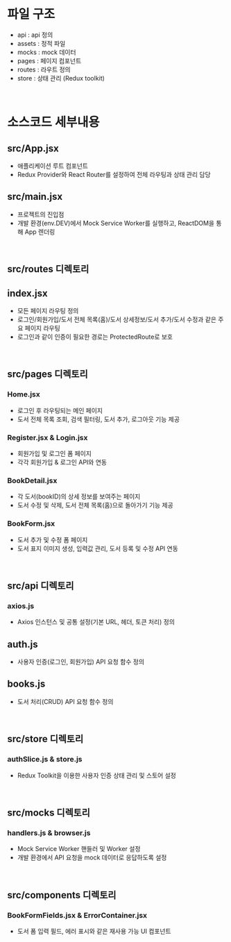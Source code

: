 # 파일 구조

- api : api 정의
- assets : 정적 파일
- mocks : mock 데이터
- pages : 페이지 컴포넌트
- routes : 라우트 정의
- store : 상태 관리 (Redux toolkit)   
</br>

# 소스코드 세부내용

## src/App.jsx
- 애플리케이션 루트 컴포넌트
- Redux Provider와 React Router를 설정하여 전체 라우팅과 상태 관리 담당

## src/main.jsx
- 프로젝트의 진입점
- 개발 환경(env.DEV)에서 Mock Service Worker를 실행하고, ReactDOM을 통해 App 렌더링
</br>

## src/routes 디렉토리

## index.jsx
- 모든 페이지 라우팅 정의
- 로그인/회원가입/도서 전체 목록(홈)/도서 상세정보/도서 추가/도서 수정과 같은 주요 페이지 라우팅
- 로그인과 같이 인증이 필요한 경로는 ProtectedRoute로 보호
</br>

## src/pages 디렉토리

### Home.jsx
- 로그인 후 라우팅되는 메인 페이지
- 도서 전체 목록 조회, 검색 필터링, 도서 추가, 로그아웃 기능 제공

### Register.jsx & Login.jsx 
- 회원가입 및 로그인 폼 페이지
- 각각 회원가입 & 로그인 API와 연동

### BookDetail.jsx
- 각 도서(bookID)의 상세 정보를 보여주는 페이지
- 도서 수정 및 삭제, 도서 전체 목록(홈)으로 돌아가기 기능 제공

### BookForm.jsx
- 도서 추가 및 수정 폼 페이지
- 도서 표지 이미지 생성, 입력값 관리, 도서 등록 및 수정 API 연동
</br>

## src/api 디렉토리

### axios.js
- Axios 인스턴스 및 공통 설정(기본 URL, 헤더, 토큰 처리) 정의

## auth.js
- 사용자 인증(로그인, 회원가입) API 요청 함수 정의

## books.js
- 도서 처리(CRUD) API 요청 함수 정의
</br>

## src/store 디렉토리

### authSlice.js & store.js
- Redux Toolkit을 이용한 사용자 인증 상태 관리 및 스토어 설정
</br>

## src/mocks 디렉토리

### handlers.js & browser.js
- Mock Service Worker 핸들러 및 Worker 설정
- 개발 환경에서 API 요청을 mock 데이터로 응답하도록 설정
</br>

## src/components 디렉토리  

### BookFormFields.jsx & ErrorContainer.jsx
- 도서 폼 입력 필드, 에러 표시와 같은 재사용 가능 UI 컴포넌트